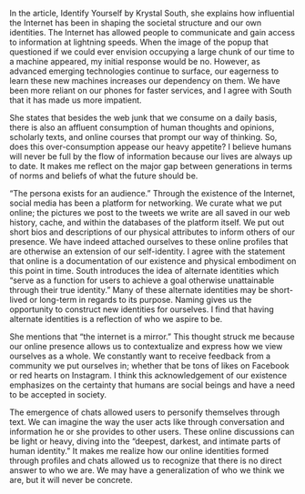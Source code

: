 In the article, Identify Yourself by Krystal South, she explains how influential the Internet has been in shaping the societal structure and our own identities. The Internet has allowed people to communicate and gain access to information at lightning speeds. When the image of the popup that questioned if we could ever envision occupying a large chunk of our time to a machine appeared, my initial response would be no. However, as advanced emerging technologies continue to surface, our eagerness to learn these new machines increases our dependency on them. We have been more reliant on our phones for faster services, and I agree with South that it has made us more impatient. 

She states that besides the web junk that we consume on a daily basis, there is also an affluent consumption of human thoughts and opinions, scholarly texts, and online courses that prompt our way of thinking. So, does this over-consumption appease our heavy appetite? I believe humans will never be full by the flow of information because our lives are always up to date. It makes me reflect on the major gap between generations in terms of norms and beliefs of what the future should be.

“The persona exists for an audience.” Through the existence of the Internet, social media has been a platform for networking. We curate what we put online; the pictures we post to the tweets we write are all saved in our web history, cache, and within the databases of the platform itself. We put out short bios and descriptions of our physical attributes to inform others of our presence. We have indeed attached ourselves to these online profiles that are otherwise an extension of our self-identity. I agree with the statement that online is a documentation of our existence and physical embodiment on this point in time. South introduces the idea of alternate identities which “serve as a function for users to achieve a goal otherwise unattainable through their true identity.” Many of these alternate identities may be short-lived or long-term in regards to its purpose. Naming gives us the opportunity to construct new identities for ourselves. I find that having alternate identities is a reflection of who we aspire to be. 

She mentions that “the internet is a mirror.” This thought struck me because our online presence allows us to contextualize and express how we view ourselves as a whole. We constantly want to receive feedback from a community we put ourselves in; whether that be tons of likes on Facebook or red hearts on Instagram. I think this acknowledgement of our existence emphasizes on the certainty that humans are social beings and have a need to be accepted in society. 

The emergence of chats allowed users to personify themselves through text. We can imagine the way the user acts like through conversation and information he or she provides to other users. These online discussions can be light or heavy, diving into the “deepest, darkest, and intimate parts of human identity.” It makes me realize how our online identities formed through profiles and chats allowed us to recognize that there is no direct answer to who we are. We may have a generalization of who we think we are, but it will never be concrete.
